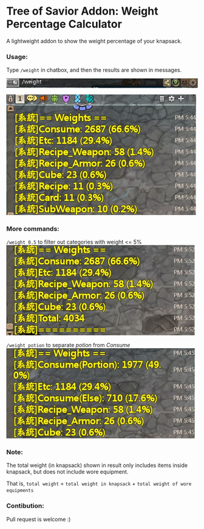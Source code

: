 # Tree of Savior Addon: Weight Percentage Calculator

A lightweight addon to show the weight percentage of your knapsack.

### Usage:
Type `/weight` in chatbox, and then the results are shown in messages.

![type `/weight` in chatbox](https://github.com/hiiwave/TosAddon-weightpercentage/blob/master/demo/command.JPG)


![result image](https://github.com/hiiwave/TosAddon-weightpercentage/blob/master/demo/output1.jpg)

### More commands:
`/weight 0.5` to filter out categories with weight <= 5%
![filtered result](https://github.com/hiiwave/TosAddon-weightpercentage/blob/master/demo/output3.jpg)

`/weight potion` to separate *potion* from *Consume*
![result](https://github.com/hiiwave/TosAddon-weightpercentage/blob/master/demo/output2.jpg)

### Note:
The total weight (in knapsack) shown in result only includes items inside knapsack, but does not include wore equipment.

That is, `total weight` = `total weight in knapsack` + `total weight of wore equipments`

### Contibution:
Pull request is welcome :)
